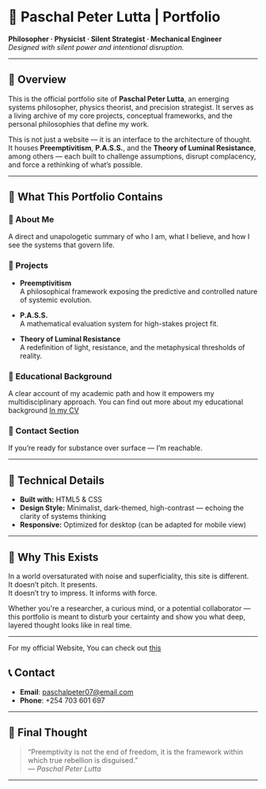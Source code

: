 # 🧠 Paschal Peter Lutta | Portfolio  
**Philosopher · Physicist · Silent Strategist · Mechanical Engineer**  
*Designed with silent power and intentional disruption.*

---

## 🚀 Overview

This is the official portfolio site of **Paschal Peter Lutta**, an emerging systems philosopher, physics theorist, and precision strategist. It serves as a living archive of my core projects, conceptual frameworks, and the personal philosophies that define my work.

This is not just a website — it is an interface to the architecture of thought.  
It houses **Preemptivitism**, **P.A.S.S.**, and the **Theory of Luminal Resistance**, among others — each built to challenge assumptions, disrupt complacency, and force a rethinking of what’s possible.

---

## 🧩 What This Portfolio Contains

### 🔹 About Me  
A direct and unapologetic summary of who I am, what I believe, and how I see the systems that govern life.

### 🔹 Projects
- **Preemptivitism**  
  A philosophical framework exposing the predictive and controlled nature of systemic evolution.

- **P.A.S.S.**  
  A mathematical evaluation system for high-stakes project fit.

- **Theory of Luminal Resistance**  
  A redefinition of light, resistance, and the metaphysical thresholds of reality.

### 🔹 Educational Background  
A clear account of my academic path and how it empowers my multidisciplinary approach.
You can find out more about my educational background [In my CV](tmz.html)

### 🔹 Contact Section  
If you’re ready for substance over surface — I’m reachable.

---

## 📐 Technical Details

- **Built with:** HTML5 & CSS  
- **Design Style:** Minimalist, dark-themed, high-contrast — echoing the clarity of systems thinking  
- **Responsive:** Optimized for desktop (can be adapted for mobile view)

---

## 🎯 Why This Exists

In a world oversaturated with noise and superficiality, this site is different.  
It doesn’t pitch. It presents.  
It doesn’t try to impress. It informs with force.

Whether you're a researcher, a curious mind, or a potential collaborator — this portfolio is meant to disturb your certainty and show you what deep, layered thought looks like in real time.

---

For my official Website, You can check out [this](website.html)

## 📞 Contact

- **Email**: [paschalpeter07@email.com](mailto:paschalpeter07@email.com)  
- **Phone**: +254 703 601 697

---

## 🧠 Final Thought

> “Preemptivity is not the end of freedom, it is the framework within which true rebellion is disguised.”  
> — *Paschal Peter Lutta*

---

